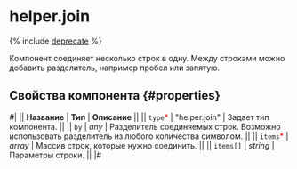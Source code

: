 # helper.join

{% include [deprecate](../../_includes/deprecate.md) %}

Компонент соединяет несколько строк в одну. Между строками можно добавить разделитель, например пробел или запятую.

## Свойства компонента {#properties}

#|
|| **Название** | **Тип** | **Описание** ||
|| `type`<span style="color: red">\*</span> | "helper.join" | Задает тип компонента. ||
|| `by` | _any_ | Разделитель соединяемых строк. Возможно использовать разделитель из любого количества символом. ||
|| `items`<span style="color: red">\*</span> | _array_ | Массив строк, которые нужно соединить. ||
|| `items[]` | _string_ | Параметры строки. ||
|#
